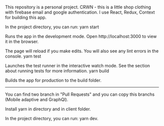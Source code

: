 This repository is a personal project. 
CRWN - this is a little shop clothing with firebase email and google authentication.
I use React, Redux, Context for building this app.

In the project directory, you can run:
yarn start

Runs the app in the development mode.
Open http://localhost:3000 to view it in the browser.

The page will reload if you make edits.
You will also see any lint errors in the console.
yarn test

Launches the test runner in the interactive watch mode.
See the section about running tests for more information.
yarn build

Builds the app for production to the build folder.

*****************************************************
You can find two branch in "Pull Requests" and you can copy this branchs  
(Mobile adaptive and GraphQl).

Install yarn in directory and in client folder. 

In the project directory, you can run: yarn dev.
